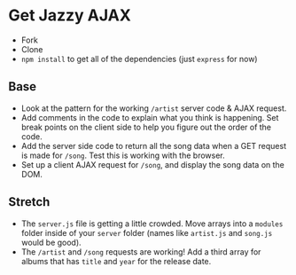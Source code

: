 # Get Jazzy AJAX

- Fork
- Clone
- `npm install` to get all of the dependencies (just `express` for now)

## Base

- Look at the pattern for the working `/artist` server code & AJAX request.
- Add comments in the code to explain what you think is happening. Set break points on the client side to help you figure out the order of the code.
- Add the server side code to return all the song data when a GET request is made for `/song`. Test this is working with the browser.
- Set up a client AJAX request for `/song`, and display the song data on the DOM.


## Stretch

- The `server.js` file is getting a little crowded. Move arrays into a `modules` folder inside of your `server` folder (names like `artist.js` and `song.js` would be good).
- The `/artist` and `/song` requests are working! Add a third array for albums that has `title` and `year` for the release date.
